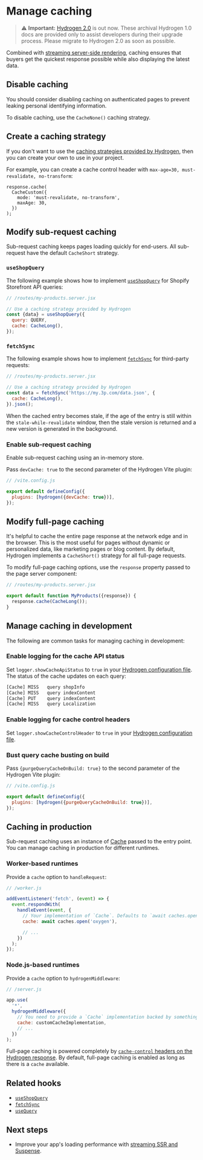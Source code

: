 # Manage caching


> ⚠️ **Important:** [Hydrogen 2.0](https://hydrogen.shopify.dev) is out now. These archival Hydrogen 1.0 docs are provided only to assist developers during their upgrade process. Please migrate to Hydrogen 2.0 as soon as possible.


Combined with [streaming server-side rendering](/docs/tutorials/streaming-ssr.md), caching ensures that buyers get the quickest response possible while also displaying the latest data.

## Disable caching

You should consider disabling caching on authenticated pages to prevent leaking personal identifying information.

To disable caching, use the `CacheNone()` caching strategy.

## Create a caching strategy

If you don't want to use the [caching strategies provided by Hydrogen](/docs/tutorials/querying/cache.md#caching-strategies), then you can create your own to use in your project.

For example, you can create a cache control header with `max-age=30, must-revalidate, no-transform`:

```tsx
response.cache(
  CacheCustom({
    mode: 'must-revalidate, no-transform',
    maxAge: 30,
  })
);
```

## Modify sub-request caching

Sub-request caching keeps pages loading quickly for end-users. All sub-request have the default `CacheShort` strategy.

### `useShopQuery`

The following example shows how to implement [`useShopQuery`](/docs/hooks/global/useshopquery.md) for Shopify Storefront API queries:

```jsx
// /routes/my-products.server.jsx

// Use a caching strategy provided by Hydrogen
const {data} = useShopQuery({
  query: QUERY,
  cache: CacheLong(),
});
```



### `fetchSync`

The following example shows how to implement [`fetchSync`](/docs/hooks/global/fetchsync.md) for third-party requests:

```jsx
// /routes/my-products.server.jsx

// Use a caching strategy provided by Hydrogen
const data = fetchSync('https://my.3p.com/data.json', {
  cache: CacheLong(),
}).json();
```



When the cached entry becomes stale, if the age of the entry is still within the `stale-while-revalidate` window, then the stale version is returned and a new version is generated in the background.

### Enable sub-request caching

Enable sub-request caching using an in-memory store.

Pass `devCache: true` to the second parameter of the Hydrogen Vite plugin:

```js
// /vite.config.js

export default defineConfig({
  plugins: [hydrogen({devCache: true})],
});
```



## Modify full-page caching

It's helpful to cache the entire page response at the network edge and in the browser. This is the most useful for pages without dynamic or personalized data, like marketing pages or blog content. By default, Hydrogen implements a `CacheShort()` strategy for all full-page requests.

To modify full-page caching options, use the `response` property passed to the page server component:

```jsx
// /routes/my-products.server.jsx

export default function MyProducts({response}) {
  response.cache(CacheLong());
}
```



## Manage caching in development

The following are common tasks for managing caching in development:

### Enable logging for the cache API status

Set `logger.showCacheApiStatus` to `true` in your [Hydrogen configuration file](/docs/tutorials/configuration/index.md#logger). The status of the cache updates on each query:

```sh
[Cache] MISS   query shopInfo
[Cache] MISS   query indexContent
[Cache] PUT    query indexContent
[Cache] MISS   query Localization
```

### Enable logging for cache control headers

Set `logger.showCacheControlHeader` to `true` in your [Hydrogen configuration file](/docs/tutorials/configuration/index.md#logger).

### Bust query cache busting on build

Pass `{purgeQueryCacheOnBuild: true}` to the second parameter of the Hydrogen Vite plugin:

```js
// /vite.config.js

export default defineConfig({
  plugins: [hydrogen({purgeQueryCacheOnBuild: true})],
});
```



## Caching in production

Sub-request caching uses an instance of [Cache](https://developer.mozilla.org/en-US/docs/Web/API/Cache) passed to the entry point. You can manage caching in production for different runtimes.

### Worker-based runtimes

Provide a `cache` option to `handleRequest`:

```js
// /worker.js

addEventListener('fetch', (event) => {
  event.respondWith(
    handleEvent(event, {
      // Your implementation of `Cache`. Defaults to `await caches.open` for Oxygen support.
      cache: await caches.open('oxygen'),

      // ...
    })
  );
});
```



### Node.js-based runtimes

Provide a `cache` option to `hydrogenMiddleware`:

```js
// /server.js

app.use(
  '*',
  hydrogenMiddleware({
    // You need to provide a `Cache` implementation backed by something like Redis or Memcached.
    cache: customCacheImplementation,
    // ...
  })
);
```



Full-page caching is powered completely by [`cache-control` headers on the Hydrogen response](https://developer.mozilla.org/en-US/docs/Web/HTTP/Headers/Cache-Control). By default, full-page caching is enabled as long as there is a `cache` available.

## Related hooks

- [`useShopQuery`](/docs/hooks/global/useshopquery.md)
- [`fetchSync`](/docs/hooks/global/fetchsync.md)
- [`useQuery`](/docs/hooks/global/usequery.md)

## Next steps

- Improve your app's loading performance with [streaming SSR and Suspense](/docs/tutorials/streaming-ssr.md).
